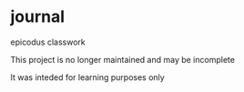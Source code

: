 # journal
epicodus classwork

This project is no longer maintained and may be incomplete

It was inteded for learning purposes only
